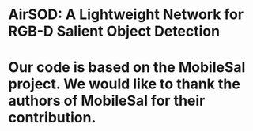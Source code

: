 # AirSOD: A Lightweight Network for RGB-D Salient Object Detection
# Our code is based on the MobileSal project. We would like to thank the authors of MobileSal for their contribution.
